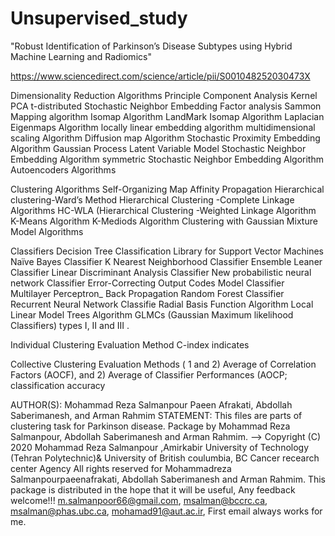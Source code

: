 # Unsupervised_study

"Robust Identification of Parkinson’s Disease Subtypes using Hybrid Machine Learning and Radiomics"

https://www.sciencedirect.com/science/article/pii/S001048252030473X

Dimensionality Reduction Algorithms 
Principle Component Analysis
Kernel PCA
t-distributed Stochastic Neighbor Embedding
Factor analysis
Sammon Mapping algorithm
Isomap Algorithm
LandMark Isomap Algorithm
Laplacian Eigenmaps Algorithm
locally linear embedding algorithm
multidimensional scaling Algorithm
Diffusion map Algorithm
Stochastic Proximity Embedding Algorithm
Gaussian Process Latent Variable Model
Stochastic Neighbor Embedding Algorithm
symmetric Stochastic Neighbor Embedding Algorithm
Autoencoders Algorithms

Clustering Algorithms
Self-Organizing Map
Affinity Propagation
Hierarchical clustering-Ward’s Method
Hierarchical Clustering -Complete Linkage Algorithms
HC-WLA (Hierarchical Clustering -Weighted Linkage Algorithm
K-Means Algorithm
K-Mediods Algorithm
Clustering with Gaussian Mixture Model Algorithms


Classifiers
 Decision Tree Classification
 Library for Support Vector Machines
 Naïve Bayes Classifier
 K Nearest Neighborhood Classifier
 Ensemble Leaner Classifier
 Linear Discriminant Analysis Classifier
 New probabilistic neural network Classifier
 Error-Correcting Output Codes Model Classifier
 Multilayer Perceptron_ Back Propagation
 Random Forest Classifier
 Recurrent Neural Network Classifie
 Radial Basis Function Algorithm
 Local Linear Model Trees Algorithm
 GLMCs (Gaussian Maximum likelihood Classifiers) types I, II and III .


Individual Clustering Evaluation Method
 C-index indicates 

Collective Clustering Evaluation Methods ( 1 and 2)
 Average of Correlation Factors (AOCF), and 2) Average of Classifier Performances (AOCP; classification accuracy




AUTHOR(S):
Mohammad Reza Salmanpour Paeen Afrakati, Abdollah Saberimanesh, and Arman Rahmim
STATEMENT: This files are parts of clustering task for Parkinson disease. Package by Mohammad Reza Salmanpour, Abdollah Saberimanesh and Arman Rahmim. --> Copyright (C) 2020 Mohammad Reza Salmanpour ,Amirkabir University of Technology (Tehran Polytechnic)& University of British coulumbia, BC Cancer recearch center Agency All rights reserved for Mohammadreza Salmanpourpaeenafrakati, Abdollah Saberimanesh and Arman Rahmim. This package is distributed in the hope that it will be useful, Any feedback welcome!!! m.salmanpoor66@gmail.com, msalman@bccrc.ca, msalman@phas.ubc.ca, mohamad91@aut.ac.ir, First email always works for me.
